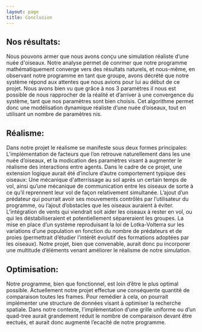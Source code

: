 ```yaml
---
layout: page
title: Conclusion
---
```

<h2>Nos résultats:</h2>
Nous pouvons armer que nous avons conçu une simulation réaliste d’une nuée d'oiseaux. Notre analyse permet de conrmer que notre programme mathématiquement converge vers des résultats naturels, et nous-même, en observant notre programme en tant que groupe, avons décrété que notre système répond aux attentes que nous avions pour lui au début de ce projet. Nous avons bien vu que grâce à nos 3 paramètres il nous est possible de nous rapprocher de la réalité et d’arriver à une convergence du système, tant que nos paramètres sont bien choisis. Cet algorithme permet donc une modélisation dynamique réaliste d’une nuée d’oiseaux, tout en utilisant un nombre de paramètres nis.

<h2>Réalisme:</h2>
Dans notre projet le réalisme se manifeste sous deux formes principales: L’implémentation de facteurs que l’on retrouve naturellement dans les une nuée d’oiseaux, et la modication des paramètres visant à augmenter le réalisme des interactions entre agents. Dans le cadre de ce projet, une extension logique aurait été d’inclure d’autre comportement typique des oiseaux:
Une mécanique d'atterrissage au sol après un certain temps de vol, ainsi qu’une mécanique de communication entre les oiseaux de sorte à ce qu’il reprennent leur vol de façon relativement simultanée.
L’ajout d’un prédateur qui pourrait avoir ses mouvements contrôlés par l’utilisateur du programme, ou l’ajout d’obstacles que les oiseaux auraient à éviter.
L’intégration de vents qui viendrait soit aider les oiseaux à rester en vol, ou qui les déstabiliseraient et potentiellement sépareraient les groupes.
La mise en place d’un système reproduisant la loi de Lotka-Volterra sur les variations d’une population en fonction du nombre de prédateurs et de proies (permettrait d’étudier l’intérêt évolutif des formations adoptées par les oiseaux).
Notre projet, bien que convenable, aurait donc pu incorporer une multitude d’éléments venant améliorer le réalisme de notre simulation.

<h2>Optimisation:</h2>
Notre programme, bien que fonctionnel, est loin d’être le plus optimal possible. Actuellement notre projet effectue une conséquente quantité de comparaison toutes les frames. Pour remédier à cela, on pourrait implémenter une structure de données visant à optimiser la recherche spatiale. Dans notre contexte, l'implémentation d’une grille uniforme ou d’un quad-tree aurait grandement réduit le nombre de comparaison devant être eectués, et aurait donc augmenté l’ecacité de notre programme.
